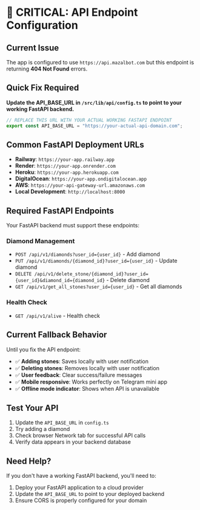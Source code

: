 # 🚨 CRITICAL: API Endpoint Configuration

## Current Issue
The app is configured to use `https://api.mazalbot.com` but this endpoint is returning **404 Not Found** errors.

## Quick Fix Required
**Update the API_BASE_URL in `/src/lib/api/config.ts` to point to your working FastAPI backend.**

```typescript
// REPLACE THIS URL WITH YOUR ACTUAL WORKING FASTAPI ENDPOINT
export const API_BASE_URL = "https://your-actual-api-domain.com";
```

## Common FastAPI Deployment URLs
- **Railway**: `https://your-app.railway.app`
- **Render**: `https://your-app.onrender.com` 
- **Heroku**: `https://your-app.herokuapp.com`
- **DigitalOcean**: `https://your-app.ondigitalocean.app`
- **AWS**: `https://your-api-gateway-url.amazonaws.com`
- **Local Development**: `http://localhost:8000`

## Required FastAPI Endpoints
Your FastAPI backend must support these endpoints:

### Diamond Management
- `POST /api/v1/diamonds?user_id={user_id}` - Add diamond
- `PUT /api/v1/diamonds/{diamond_id}?user_id={user_id}` - Update diamond  
- `DELETE /api/v1/delete_stone/{diamond_id}?user_id={user_id}&diamond_id={diamond_id}` - Delete diamond
- `GET /api/v1/get_all_stones?user_id={user_id}` - Get all diamonds

### Health Check
- `GET /api/v1/alive` - Health check

## Current Fallback Behavior
Until you fix the API endpoint:
- ✅ **Adding stones**: Saves locally with user notification
- ✅ **Deleting stones**: Removes locally with user notification  
- ✅ **User feedback**: Clear success/failure messages
- ✅ **Mobile responsive**: Works perfectly on Telegram mini app
- ✅ **Offline mode indicator**: Shows when API is unavailable

## Test Your API
1. Update the `API_BASE_URL` in `config.ts`
2. Try adding a diamond
3. Check browser Network tab for successful API calls
4. Verify data appears in your backend database

## Need Help?
If you don't have a working FastAPI backend, you'll need to:
1. Deploy your FastAPI application to a cloud provider
2. Update the `API_BASE_URL` to point to your deployed backend
3. Ensure CORS is properly configured for your domain